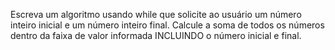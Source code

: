 Escreva um algoritmo usando while que solicite ao usuário um número inteiro
inicial e um número inteiro final. Calcule a soma de todos os números dentro da
faixa de valor informada INCLUINDO o número inicial e final.
